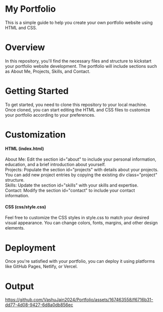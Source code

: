 # My Portfolio

This is a simple guide to help you create your own portfolio website using HTML and CSS.

# Overview

In this repository, you'll find the necessary files and structure to kickstart your portfolio website development. The portfolio will include sections such as About Me, Projects, Skills, and Contact.

# Getting Started

To get started, you need to clone this repository to your local machine.
Once cloned, you can start editing the HTML and CSS files to customize your portfolio according to your preferences.

# Customization

<h4>HTML (index.html)</h4>

About Me: Edit the section id="about" to include your personal information, education, and a brief introduction about yourself.<br>
Projects: Populate the section id="projects" with details about your projects. You can add new project entries by copying the existing div class="project" structure.<br>
Skills: Update the section id="skills" with your skills and expertise.<br>
Contact: Modify the section id="contact" to include your contact information.<br>
  
<h4>CSS (css/style.css)</h4>

Feel free to customize the CSS styles in style.css to match your desired visual appearance. You can change colors, fonts, margins, and other design elements.

# Deployment

Once you're satisfied with your portfolio, you can deploy it using platforms like GitHub Pages, Netlify, or Vercel.

# Output

https://github.com/VashuJain2024/Portfolio/assets/167463558/f6716b31-dd77-4d08-9427-6d8a0db856ec

